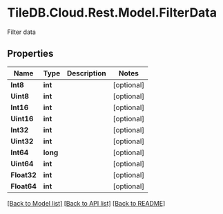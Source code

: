 # TileDB.Cloud.Rest.Model.FilterData
Filter data

## Properties

Name | Type | Description | Notes
------------ | ------------- | ------------- | -------------
**Int8** | **int** |  | [optional] 
**Uint8** | **int** |  | [optional] 
**Int16** | **int** |  | [optional] 
**Uint16** | **int** |  | [optional] 
**Int32** | **int** |  | [optional] 
**Uint32** | **int** |  | [optional] 
**Int64** | **long** |  | [optional] 
**Uint64** | **int** |  | [optional] 
**Float32** | **int** |  | [optional] 
**Float64** | **int** |  | [optional] 

[[Back to Model list]](../README.md#documentation-for-models) [[Back to API list]](../README.md#documentation-for-api-endpoints) [[Back to README]](../README.md)

